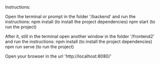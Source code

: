Instructions:

Open the terminal or prompt in the folder '/backend' and run the instructions: npm install (to install the project dependencies) npm start (to run the project)

After it, still in the terminal open another window in the folder '/frontend2' and run the instructions: npm install (to install the project dependencies) npm run serve (to run the project)

Open your browser in the url 'http://localhost:8080/'